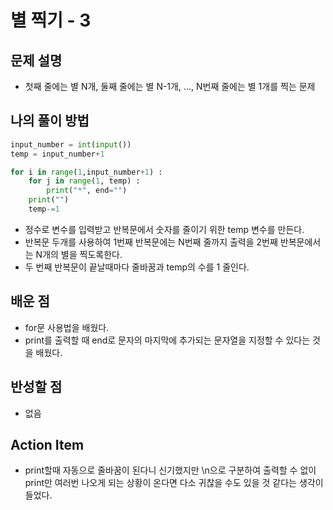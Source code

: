 # 별 찍기 - 3

## 문제 설명

*   첫째 줄에는 별 N개, 둘째 줄에는 별 N-1개, ..., N번째 줄에는 별 1개를 찍는 문제

## 나의 풀이 방법

```python
input_number = int(input())
temp = input_number+1

for i in range(1,input_number+1) :
    for j in range(1, temp) :
        print("*", end="")
    print("")
    temp-=1
```

*   정수로 변수를 입력받고 반복문에서 숫자를 줄이기 위한 temp 변수를 만든다.
*   반복문 두개를 사용하여 1번째 반복문에는 N번째 줄까지 출력을 2번째 반복문에서는 N개의 별을 찍도록한다.
*   두 번째 반복문이 끝날때마다 줄바꿈과 temp의 수를 1 줄인다.

## 배운 점

*   for문 사용법을 배웠다.
*   print를 출력할 때 end로 문자의 마지막에 추가되는 문자열을 지정할 수 있다는 것을 배웠다.

## 반성할 점

*   없음

## Action Item

*   print할때 자동으로 줄바꿈이 된다니 신기했지만 \n으로 구분하여 출력할 수 없이 print만 여러번 나오게 되는 상황이 온다면 다소 귀찮을 수도 있을 것 같다는 생각이 들었다.
